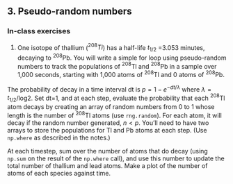 ## 3. Pseudo-random numbers

  

### In-class exercises

  

1. One isotope of thallium ($^{208}Ti$) has a half-life $t_{1/2}$ =3.053 minutes, decaying to $^{208}$Pb. You will write a simple for loop using pseudo-random numbers to track the populations of $^{208}$Tl and $^{208}$Pb in a sample over 1,000 seconds, starting with 1,000 atoms of $^{208}$Tl and 0 atoms of $^{208}$Pb.

  

The probability of decay in a time interval dt is $p=1-e^{-dt/\lambda}$ where $\lambda=t_{1/2}$/log2. Set dt=1, and at each step, evaluate the probability that each $^{208}$Tl atom decays by creating an array of random numbers from 0 to 1 whose length is the number of $^{208}$Tl atoms (use `rng.random`). For each atom, it will decay if the random number generated, $n<p$. You’ll need to have two arrays to store the populations for Tl and Pb atoms at each step. (Use `np.where` as described in the notes.)

At each timestep, sum over the number of atoms that do decay (using `np.sum` on the result of the `np.where` call), and use this number to update the total number of thallium and lead atoms. Make a plot of the number of atoms of each species against time.